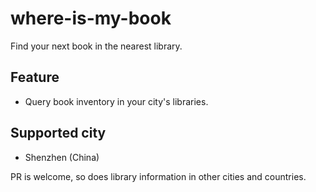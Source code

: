 # where-is-my-book

Find your next book in the nearest library.

## Feature

- Query book inventory in your city's libraries.

## Supported city

- Shenzhen (China)

PR is welcome, so does library information in other cities and countries.
